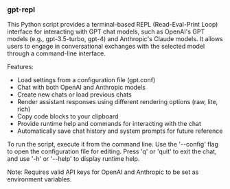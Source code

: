 ### gpt-repl

This Python script provides a terminal-based REPL (Read-Eval-Print Loop) interface for interacting with GPT chat models, such as OpenAI's GPT models (e.g., gpt-3.5-turbo, gpt-4) and Anthropic's Claude models. It allows users to engage in conversational exchanges with the selected model through a command-line interface.

Features:
- Load settings from a configuration file (gpt.conf)
- Chat with both OpenAI and Anthropic models
- Create new chats or load previous chats
- Render assistant responses using different rendering options (raw, lite, rich)
- Copy code blocks to your clipboard
- Provide runtime help and commands for interacting with the chat
- Automatically save chat history and system prompts for future reference

To run the script, execute it from the command line. Use the '--config' flag to open the configuration file for editing. Press 'q' or 'quit' to exit the chat, and use '-h' or '--help' to display runtime help.

Note: Requires valid API keys for OpenAI and Anthropic to be set as environment variables.